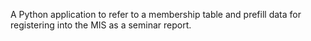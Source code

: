 A Python application to refer to a membership table and prefill data for registering into the MIS as a seminar report.